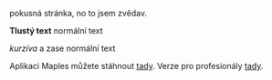 pokusná stránka, no to jsem zvědav.

**Tlustý text** normální text

*kurzíva* a zase normální text


Aplikaci Maples můžete stáhnout [tady](https://apps.apple.com/cz/app/maples/id584746483). Verze pro profesionály [tady](https://apps.apple.com/cz/app/maples-pro/id1305006165).

